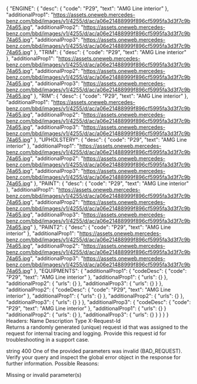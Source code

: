 {
  "ENGINE": {
    "desc": {
      "code": "P29",
      "text": "AMG Line interior"
    },
    "additionalProp1": "https://assets.oneweb.mercedes-benz.com/bbd/images/v1/4255/d/ac/a06e21488999f896cf5995fa3d3f7c9b74a65.jpg",
    "additionalProp2": "https://assets.oneweb.mercedes-benz.com/bbd/images/v1/4255/d/ac/a06e21488999f896cf5995fa3d3f7c9b74a65.jpg",
    "additionalProp3": "https://assets.oneweb.mercedes-benz.com/bbd/images/v1/4255/d/ac/a06e21488999f896cf5995fa3d3f7c9b74a65.jpg"
  },
  "TRIM": {
    "desc": {
      "code": "P29",
      "text": "AMG Line interior"
    },
    "additionalProp1": "https://assets.oneweb.mercedes-benz.com/bbd/images/v1/4255/d/ac/a06e21488999f896cf5995fa3d3f7c9b74a65.jpg",
    "additionalProp2": "https://assets.oneweb.mercedes-benz.com/bbd/images/v1/4255/d/ac/a06e21488999f896cf5995fa3d3f7c9b74a65.jpg",
    "additionalProp3": "https://assets.oneweb.mercedes-benz.com/bbd/images/v1/4255/d/ac/a06e21488999f896cf5995fa3d3f7c9b74a65.jpg"
  },
  "RIM": {
    "desc": {
      "code": "P29",
      "text": "AMG Line interior"
    },
    "additionalProp1": "https://assets.oneweb.mercedes-benz.com/bbd/images/v1/4255/d/ac/a06e21488999f896cf5995fa3d3f7c9b74a65.jpg",
    "additionalProp2": "https://assets.oneweb.mercedes-benz.com/bbd/images/v1/4255/d/ac/a06e21488999f896cf5995fa3d3f7c9b74a65.jpg",
    "additionalProp3": "https://assets.oneweb.mercedes-benz.com/bbd/images/v1/4255/d/ac/a06e21488999f896cf5995fa3d3f7c9b74a65.jpg"
  },
  "UPHOLSTERY": {
    "desc": {
      "code": "P29",
      "text": "AMG Line interior"
    },
    "additionalProp1": "https://assets.oneweb.mercedes-benz.com/bbd/images/v1/4255/d/ac/a06e21488999f896cf5995fa3d3f7c9b74a65.jpg",
    "additionalProp2": "https://assets.oneweb.mercedes-benz.com/bbd/images/v1/4255/d/ac/a06e21488999f896cf5995fa3d3f7c9b74a65.jpg",
    "additionalProp3": "https://assets.oneweb.mercedes-benz.com/bbd/images/v1/4255/d/ac/a06e21488999f896cf5995fa3d3f7c9b74a65.jpg"
  },
  "PAINT": {
    "desc": {
      "code": "P29",
      "text": "AMG Line interior"
    },
    "additionalProp1": "https://assets.oneweb.mercedes-benz.com/bbd/images/v1/4255/d/ac/a06e21488999f896cf5995fa3d3f7c9b74a65.jpg",
    "additionalProp2": "https://assets.oneweb.mercedes-benz.com/bbd/images/v1/4255/d/ac/a06e21488999f896cf5995fa3d3f7c9b74a65.jpg",
    "additionalProp3": "https://assets.oneweb.mercedes-benz.com/bbd/images/v1/4255/d/ac/a06e21488999f896cf5995fa3d3f7c9b74a65.jpg"
  },
  "PAINT2": {
    "desc": {
      "code": "P29",
      "text": "AMG Line interior"
    },
    "additionalProp1": "https://assets.oneweb.mercedes-benz.com/bbd/images/v1/4255/d/ac/a06e21488999f896cf5995fa3d3f7c9b74a65.jpg",
    "additionalProp2": "https://assets.oneweb.mercedes-benz.com/bbd/images/v1/4255/d/ac/a06e21488999f896cf5995fa3d3f7c9b74a65.jpg",
    "additionalProp3": "https://assets.oneweb.mercedes-benz.com/bbd/images/v1/4255/d/ac/a06e21488999f896cf5995fa3d3f7c9b74a65.jpg"
  },
  "EQUIPMENTS": {
    "additionalProp1": {
      "codeDesc": {
        "code": "P29",
        "text": "AMG Line interior"
      },
      "additionalProp1": {
        "urls": {}
      },
      "additionalProp2": {
        "urls": {}
      },
      "additionalProp3": {
        "urls": {}
      }
    },
    "additionalProp2": {
      "codeDesc": {
        "code": "P29",
        "text": "AMG Line interior"
      },
      "additionalProp1": {
        "urls": {}
      },
      "additionalProp2": {
        "urls": {}
      },
      "additionalProp3": {
        "urls": {}
      }
    },
    "additionalProp3": {
      "codeDesc": {
        "code": "P29",
        "text": "AMG Line interior"
      },
      "additionalProp1": {
        "urls": {}
      }
      "additionalProp2": {
        "urls": {}
      },
      "additionalProp3": {
        "urls": {}
      }
    }
  }
}
Headers:
Name	Description	Type
X-Request-Id	
Returns a randomly generated (unique) request id that was assigned to the request for internal tracing and logging. Provide this request id for troubleshooting in a support case.

string
400	
One of the provided parameters was invalid (BAD_REQUEST). Verify your query and inspect the global error object in the response for further information. Possible Reasons:

Missing or invalid parameter(s)
